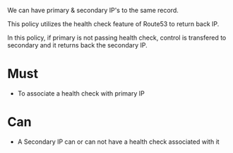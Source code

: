 We can have primary & secondary IP's to the same record.

This policy utilizes the health check feature of Route53 to return back IP.

In this policy, if primary is not passing health check, control is transfered to secondary and it returns back the secondary IP.

# Must
- To associate a health check with primary IP

# Can
- A Secondary IP can or can not have a health check associated with it 